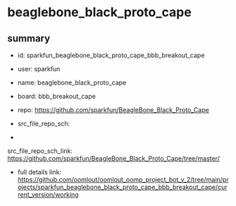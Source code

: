 # beaglebone_black_proto_cape
 
## summary 
* id: sparkfun_beaglebone_black_proto_cape_bbb_breakout_cape
* user: sparkfun
* name: beaglebone_black_proto_cape
* board: bbb_breakout_cape
* repo: https://github.com/sparkfun/BeagleBone_Black_Proto_Cape



* src_file_repo_sch: 
*
 src_file_repo_sch_link: https://github.com/sparkfun/BeagleBone_Black_Proto_Cape/tree/master/
* full details link: https://github.com/oomlout/oomlout_oomp_project_bot_v_2/tree/main/projects/sparkfun_beaglebone_black_proto_cape_bbb_breakout_cape/current_version/working  






